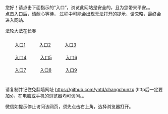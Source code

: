 您好！请点击下面指示的“入口”，浏览此网站是安全的，且为您带来平安。。 <br/>
点击入口后，请耐心等待， 过程中可能会出现无法打开的提示，请忽略，最终会进入网站. </br>

法轮大法在长春<br/>
<div style="padding:10px"><a style="margin:20px" target="_blank" href="https://degcozkw0lafp.cloudfront.net/2Qpsp?lxwiohbf" id="ccLink1" rel="nofollow">入口1</a> <a target="_blank" style="margin:20px" href="https://d1gf7w7omex307.cloudfront.net/2Qpsp?baxhm" id="ccLink2" rel="nofollow">入口2</a> <a style="margin:20px" target="_blank" href="https://d3080slhgtgdly.cloudfront.net/2Qpsp?fzeqtix" id="ccLink3" rel="nofollow">入口3</a></div>

<div style="padding:10px" ><a style="margin:20px" target="_blank" href="https://degcozkw0lafp.cloudfront.net/2Qpsp?lxwiohbf" id="ccLink4" rel="nofollow">入口4</a> <a style="margin:20px" href="https://d1gf7w7omex307.cloudfront.net/2Qpsp?baxhm" target="_blank" id="ccLink5" rel="nofollow">入口5</a> <a style="margin:20px" href="https://d3080slhgtgdly.cloudfront.net/2Qpsp?fzeqtix" target="_blank" id="ccLink6" rel="nofollow">入口6</a></div>

<div style="padding:10px"><a style="margin:20px" target="_blank" href="https://degcozkw0lafp.cloudfront.net/2Qpsp?lxwiohbf" id="ccLink7" rel="nofollow">入口7</a> <a style="margin:20px" href="https://d1gf7w7omex307.cloudfront.net/2Qpsp?baxhm" target="_blank" id="ccLink8" rel="nofollow">入口8</a> <a style="margin:20px" target="_blank" href="https://d3080slhgtgdly.cloudfront.net/2Qpsp?fzeqtix" id="ccLink9" rel="nofollow">入口9</a></div>

<br/>



请复制并记住免翻墙网址 https://github.com/yntd/changchunzx (http后一定要加s)，在电脑或手机的浏览器均可访问。。<br/>

微信如提示停止访问该网页，须先点击右上角，选择浏览器打开。
